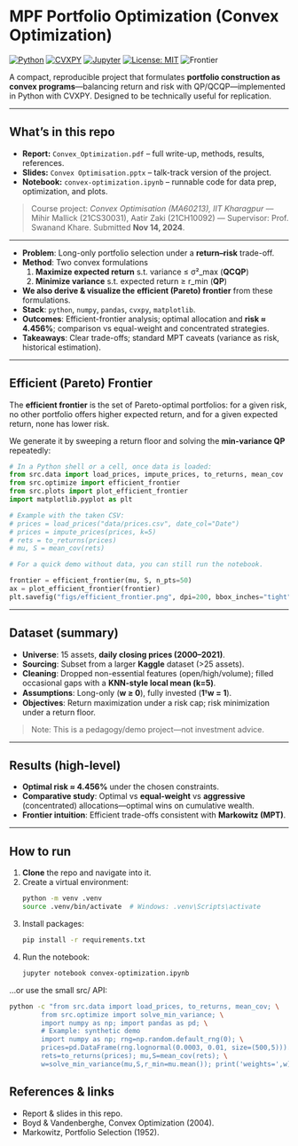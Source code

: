 # MPF Portfolio Optimization (Convex Optimization)
[![Python](https://img.shields.io/badge/python-3.10%2B-blue.svg)](https://www.python.org/)
[![CVXPY](https://img.shields.io/badge/CVXPY-1.x-orange.svg)](https://www.cvxpy.org/)
[![Jupyter](https://img.shields.io/badge/Jupyter-Notebook-lightgrey.svg)](https://jupyter.org/)
[![License: MIT](https://img.shields.io/badge/License-MIT-green.svg)](LICENSE)
![Frontier](https://img.shields.io/badge/efficient_frontier-Pareto--optimal-9cf)

A compact, reproducible project that formulates **portfolio construction as convex programs**—balancing return and risk with QP/QCQP—implemented in Python with CVXPY. Designed to be technically useful for replication.

---

## What’s in this repo
- **Report:** `Convex_Optimization.pdf` – full write-up, methods, results, references.  
- **Slides:** `Convex Optimisation.pptx` – talk-track version of the project.  
- **Notebook:** `convex-optimization.ipynb` – runnable code for data prep, optimization, and plots.

> Course project: *Convex Optimisation (MA60213), IIT Kharagpur* — Mihir Mallick (21CS30031), Aatir Zaki (21CH10092) — Supervisor: Prof. Swanand Khare. Submitted **Nov 14, 2024**.

---

- **Problem**: Long-only portfolio selection under a **return–risk** trade-off.
- **Method**: Two convex formulations  
  1) **Maximize expected return** s.t. variance ≤ σ²_max (**QCQP**)  
  2) **Minimize variance** s.t. expected return ≥ r_min (**QP**)
- **We also derive & visualize the** **efficient (Pareto) frontier** from these formulations.
- **Stack**: `python`, `numpy`, `pandas`, `cvxpy`, `matplotlib`.
- **Outcomes**: Efficient-frontier analysis; optimal allocation and **risk ≈ 4.456%**; comparison vs equal-weight and concentrated strategies.
- **Takeaways**: Clear trade-offs; standard MPT caveats (variance as risk, historical estimation).

---

## Efficient (Pareto) Frontier
The **efficient frontier** is the set of Pareto-optimal portfolios: for a given risk, no other portfolio offers higher expected return, and for a given expected return, none has lower risk.

We generate it by sweeping a return floor and solving the **min-variance QP** repeatedly:

```python
# In a Python shell or a cell, once data is loaded:
from src.data import load_prices, impute_prices, to_returns, mean_cov
from src.optimize import efficient_frontier
from src.plots import plot_efficient_frontier
import matplotlib.pyplot as plt

# Example with the taken CSV:
# prices = load_prices("data/prices.csv", date_col="Date")
# prices = impute_prices(prices, k=5)
# rets = to_returns(prices)
# mu, S = mean_cov(rets)

# For a quick demo without data, you can still run the notebook.

frontier = efficient_frontier(mu, S, n_pts=50)
ax = plot_efficient_frontier(frontier)
plt.savefig("figs/efficient_frontier.png", dpi=200, bbox_inches="tight")
```

---

## Dataset (summary)
- **Universe**: 15 assets, **daily closing prices (2000–2021)**.  
- **Sourcing**: Subset from a larger **Kaggle** dataset (>25 assets).  
- **Cleaning**: Dropped non-essential features (open/high/volume); filled occasional gaps with a **KNN-style local mean (k=5)**.  
- **Assumptions**: Long-only (**w ≥ 0**), fully invested (**1ᵀw = 1**).  
- **Objectives**: Return maximization under a risk cap; risk minimization under a return floor.

> Note: This is a pedagogy/demo project—not investment advice.

---

## Results (high-level)
- **Optimal risk ≈ 4.456%** under the chosen constraints.  
- **Comparative study**: Optimal vs **equal-weight** vs **aggressive** (concentrated) allocations—optimal wins on cumulative wealth.  
- **Frontier intuition**: Efficient trade-offs consistent with **Markowitz (MPT)**.

---

## How to run
1. **Clone** the repo and navigate into it.
2. Create a virtual environment:
   ```bash
   python -m venv .venv
   source .venv/bin/activate  # Windows: .venv\Scripts\activate
   ```
3. Install packages:
   ```bash
   pip install -r requirements.txt
   ```
4. Run the notebook:
   ```bash
   jupyter notebook convex-optimization.ipynb
   ```
…or use the small src/ API:
   ```bash
   python -c "from src.data import load_prices, to_returns, mean_cov; \
           from src.optimize import solve_min_variance; \
           import numpy as np; import pandas as pd; \
           # Example: synthetic demo
           import numpy as np; rng=np.random.default_rng(0); \
           prices=pd.DataFrame(rng.lognormal(0.0003, 0.01, size=(500,5))).cumprod(); \
           rets=to_returns(prices); mu,S=mean_cov(rets); \
           w=solve_min_variance(mu,S,r_min=mu.mean()); print('weights=',w)"
   ```



## References & links
- Report & slides in this repo.
- Boyd & Vandenberghe, Convex Optimization (2004).
- Markowitz, Portfolio Selection (1952).








